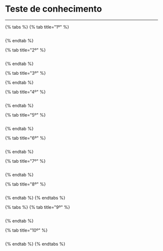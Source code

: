 # Teste de conhecimento

***

{% tabs %}
{% tab title="1º" %}
<figure><img src="../../.gitbook/assets/image (70).png" alt=""><figcaption></figcaption></figure>
{% endtab %}

{% tab title="2º" %}
<figure><img src="../../.gitbook/assets/image (71).png" alt=""><figcaption></figcaption></figure>
{% endtab %}

{% tab title="3º" %}

{% endtab %}

{% tab title="4º" %}
<figure><img src="../../.gitbook/assets/image (79).png" alt=""><figcaption></figcaption></figure>
{% endtab %}

{% tab title="5º" %}
<figure><img src="../../.gitbook/assets/image (11) (1) (1) (1) (1).png" alt=""><figcaption></figcaption></figure>
{% endtab %}

{% tab title="6º" %}
<figure><img src="../../.gitbook/assets/image (12) (1) (1) (1) (1).png" alt=""><figcaption></figcaption></figure>
{% endtab %}

{% tab title="7º" %}
<figure><img src="../../.gitbook/assets/image (13) (1) (1) (1) (1).png" alt=""><figcaption></figcaption></figure>
{% endtab %}

{% tab title="8º" %}
<figure><img src="../../.gitbook/assets/image (14) (1) (1) (1).png" alt=""><figcaption></figcaption></figure>
{% endtab %}
{% endtabs %}

{% tabs %}
{% tab title="9º" %}
<figure><img src="../../.gitbook/assets/image (2) (1) (1) (1) (1).png" alt=""><figcaption></figcaption></figure>
{% endtab %}

{% tab title="10º" %}
<figure><img src="../../.gitbook/assets/image (3) (1) (1) (1) (1).png" alt=""><figcaption></figcaption></figure>
{% endtab %}
{% endtabs %}
